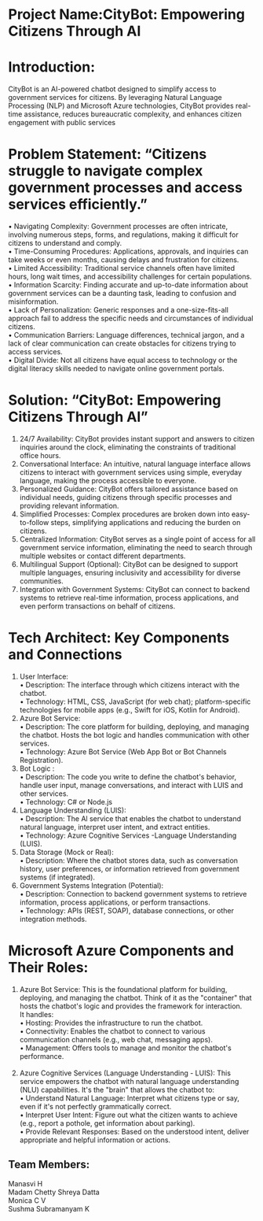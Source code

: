 # Project Name:CityBot: Empowering Citizens Through AI
# Introduction:
CityBot is an AI-powered chatbot designed to simplify access to government services for citizens. By leveraging Natural Language Processing (NLP) and Microsoft Azure technologies, CityBot provides real-time assistance, reduces bureaucratic complexity, and enhances citizen engagement with public services
# Problem Statement: “Citizens struggle to navigate complex government processes and access services efficiently.”
• Navigating Complexity: Government processes are often intricate, involving numerous steps, forms, and regulations, making it difficult for citizens to understand and comply.<br>
• Time-Consuming Procedures: Applications, approvals, and inquiries can take weeks or even months, causing delays and frustration for citizens.<br>
• Limited Accessibility: Traditional service channels often have limited hours, long wait times, and accessibility challenges for certain populations.<br>
• Information Scarcity: Finding accurate and up-to-date information about government services can be a daunting task, leading to confusion and misinformation.<br>
• Lack of Personalization: Generic responses and a one-size-fits-all approach fail to address the specific needs and circumstances of individual citizens.<br>
• Communication Barriers: Language differences, technical jargon, and a lack of clear communication can create obstacles for citizens trying to access services.<br>
• Digital Divide: Not all citizens have equal access to technology or the digital literacy skills needed to navigate online government portals.
# Solution: “CityBot: Empowering Citizens Through Al”
1. 24/7 Availability: CityBot provides instant support and answers to citizen inquiries around the clock, eliminating the constraints of traditional office hours.
2. Conversational Interface: An intuitive, natural language interface allows citizens to interact with government services using simple, everyday language, making the process accessible to everyone.
3. Personalized Guidance: CityBot offers tailored assistance based on individual needs, guiding citizens through specific processes and providing relevant information.
4. Simplified Processes: Complex procedures are broken down into easy-to-follow steps, simplifying applications and reducing the burden on citizens.
5. Centralized Information: CityBot serves as a single point of access for all government service information, eliminating the need to search through multiple websites or contact different departments.
6. Multilingual Support (Optional): CityBot can be designed to support multiple languages, ensuring inclusivity and accessibility for diverse communities.
7. Integration with Government Systems: CityBot can connect to backend systems to retrieve real-time information, process applications, and even perform transactions on behalf of citizens.
# Tech Architect: Key Components and Connections
1. User Interface:<br>
• Description: The interface through which citizens interact with the chatbot.<br>
• Technology: HTML, CSS, JavaScript (for web chat); platform-specific technologies for mobile apps (e.g., Swift for iOS, Kotlin for Android).<br>
2. Azure Bot Service:<br>
• Description: The core platform for building, deploying, and managing the chatbot. Hosts the bot logic and handles communication with other services.<br>
• Technology: Azure Bot Service (Web App Bot or Bot Channels Registration).<br>
3. Bot Logic :<br>
• Description: The code you write to define the chatbot's behavior, handle user input, manage conversations, and interact with LUIS and other services.<br>
• Technology: C# or Node.js<br>
4. Language Understanding (LUIS):<br>
• Description: The Al service that enables the chatbot to understand natural language, interpret user intent, and extract entities.<br>
• Technology: Azure Cognitive Services -Language Understanding (LUIS).<br>
5. Data Storage (Mock or Real):<br>
• Description: Where the chatbot stores data, such as conversation history, user preferences, or information retrieved from government systems (if integrated).<br>
6. Government Systems Integration (Potential):<br>
• Description: Connection to backend government systems to retrieve information, process applications, or perform transactions. <br>
• Technology: APIs (REST, SOAP), database connections, or other integration methods.<br>

# Microsoft Azure Components and Their Roles:

1. Azure Bot Service: This is the foundational platform for building, deploying, and managing the chatbot. Think of it as the "container" that hosts the chatbot's logic and provides the framework for interaction.<br>
It handles:<br>
• Hosting: Provides the infrastructure to run the chatbot.<br>
• Connectivity: Enables the chatbot to connect to various communication channels (e.g., web chat, messaging apps).<br>
• Management: Offers tools to manage and monitor the chatbot's performance.<br>
 
2. Azure Cognitive Services (Language Understanding - LUIS): This service empowers the chatbot with natural language understanding (NLU) capabilities. It's the "brain" that allows the chatbot to:<br>
• Understand Natural Language: Interpret what citizens type or say, even if it's not perfectly grammatically correct.<br>
• Interpret User Intent: Figure out what the citizen wants to achieve (e.g., report a pothole, get information about parking).<br>
• Provide Relevant Responses: Based on the understood intent, deliver appropriate and helpful information or actions.<br>
## Team Members:<br>
Manasvi H<br>
Madam Chetty Shreya Datta<br>
Monica C V<br>
Sushma Subramanyam K








